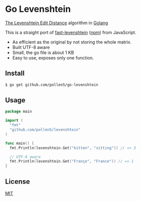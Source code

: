 # Go Levenshtein
[The Levenshtein Edit Distance](https://en.wikipdia.org/wiki/Levenshtein_distance) algorithm in [Golang](https://golang.org)

This is a straight port of [fast-levenshtein](https://github.com/hiddentao/fast-levenshtein) ([npm](https://npmjs.com/package/fast-levenshtein)) from JavaScript.

- As efficient as the original by not storing the whole matrix.
- Built UTF-8 aware
- Small, the go file is about 1 KB
- Easy to use, exposes only one function.

## Install
```sh
$ go get github.com/pollen5/go-levenshtein
```

## Usage
```go
package main

import (
  "fmt"
  "github.com/pollen5/levenshtein"
)

func main() {
  fmt.Println(levenshtein.Get("kitten", "sitting")) // => 3

  // UTF-8 aware
  fmt.Println(levenshtein.Get("Françe", "France")) // => 1
}
```

## License
[MIT](LICENSE)
